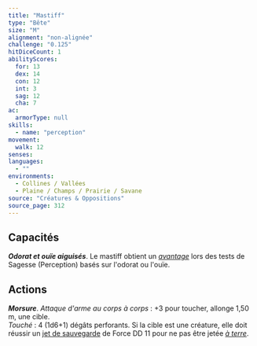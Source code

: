 ```yaml
---
title: "Mastiff"
type: "Bête"
size: "M"
alignment: "non-alignée"
challenge: "0.125"
hitDiceCount: 1
abilityScores:
  for: 13
  dex: 14
  con: 12
  int: 3
  sag: 12
  cha: 7
ac: 
  armorType: null
skills: 
  - name: "perception"
movement: 
  walk: 12
senses: 
languages: 
  - ""
environments:
  - Collines / Vallées
  - Plaine / Champs / Prairie / Savane
source: "Créatures & Oppositions"
source_page: 312
---
```

## Capacités
_**Odorat et ouïe aiguisés**_. Le mastiff obtient un [_avantage_](/utiliser-les-caracteristiques/#avantage-et-desavantage) lors des tests de Sagesse (Perception) basés sur l'odorat ou l'ouïe.

## Actions
_**Morsure**_. _Attaque d'arme au corps à corps_ : +3 pour toucher, allonge 1,50 m, une cible.  
_Touché_ : 4 (1d6+1) dégâts perforants. Si la cible est une créature, elle doit réussir un [jet de sauvegarde](/utiliser-les-caracteristiques/#jets-de-sauvegarde) de Force DD 11 pour ne pas être jetée [_à terre_](/gerer-la-sante-du-personnage/#a-terre).
